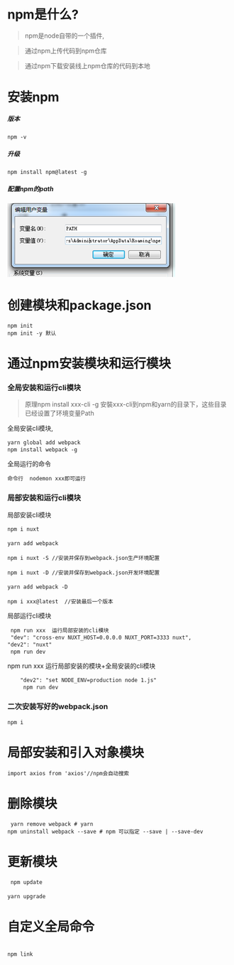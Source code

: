 

# npm是什么?

>npm是node自带的一个插件,

>通过npm上传代码到npm仓库 

>通过npm下载安装线上npm仓库的代码到本地


# 安装npm


##### 版本

    npm -v

##### 升级

    npm install npm@latest -g


##### 配置npm的path
![1](./2.png)


# 创建模块和package.json

    npm init
    npm init -y 默认



# 通过npm安装模块和运行模块

###  全局安装和运行cli模块
> 原理npm install xxx-cli -g 安裝xxx-cli到npm和yarn的目录下，这些目录已经设置了环境变量Path

全局安装cli模块,

```
yarn global add webpack 
npm install webpack -g 
```
全局运行的命令

```
命令行  nodemon xxx即可运行
```



### 局部安装和运行cli模块


局部安装cli模块
```
npm i nuxt

yarn add webpack 

npm i nuxt -S //安装并保存到webpack.json生产环境配置

npm i nuxt -D //安装并保存到webpack.json开发环境配置

yarn add webpack -D

npm i xxx@latest  //安装最后一个版本

```
局部运行cli模块
```
 npm run xxx  运行局部安装的cli模块
 "dev": "cross-env NUXT_HOST=0.0.0.0 NUXT_PORT=3333 nuxt",
"dev2": "nuxt"
 npm run dev

```
 npm run xxx 运行局部安装的模块+全局安装的cli模块
 
```
    "dev2": "set NODE_ENV=production node 1.js"  
     npm run dev
```




### 二次安装写好的webpack.json
```
npm i
```


# 局部安装和引入对象模块
```
import axios from 'axios'//npm会自动搜索

```


# 删除模块

```
 yarn remove webpack # yarn
npm uninstall webpack --save # npm 可以指定 --save | --save-dev
```

# 更新模块
```
 npm update

yarn upgrade
```


# 自定义全局命令 

```

npm link
```





